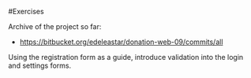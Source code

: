 #Exercises

Archive of the project so far:

- <https://bitbucket.org/edeleastar/donation-web-09/commits/all>

Using the registration form as a guide, introduce validation into the login and settings forms.